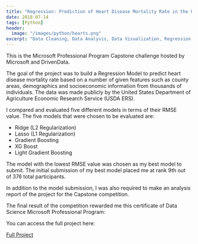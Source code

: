 ```yaml
---
title: "Regression: Prediction of Heart Disease Mortality Rate in the US"
date: 2018-07-14
tags: [Python]
header:
  image: "/images/python/hearts.png"
excerpt: "Data Cleaning, Data Analysis, Data Visualization, Regression Model"
---
```


This is the Microsoft Professional Program Capstone challenge hosted by Microsoft and DrivenData.

The goal of the project was to build a Regression Model to predict heart disease mortality rate based on a number of given features such as county areas, demographics and socioeconomic information from thousands of individuals. The data was made publicly by the United States Department of Agriculture Economic Research Service (USDA ERS).

I compared and evaluated five different models in terms of their RMSE value. The five models that were chosen to be evaluated are:

- Ridge (L2 Regularization)
- Lasso (L1 Regularization)
- Gradient Boosting
- XG Boost
- Light Gradient Boosting

The model with the lowest RMSE value was chosen as my best model to submit. The initial submission of my best model placed me at rank 9th out of 376 total participants.

In addition to the model submission, I was also required to make an analysis report of the project for the Capstone competition.

The final result of the competition rewarded me this certificate of Data Science Microsoft Professional Program:



You can access the full project here:

[Full Project](https://github.com/adrianromano/Analysis-of-Heart-Disease-Mortality-Rate)
